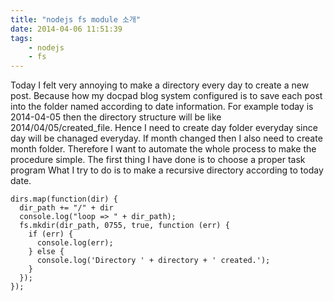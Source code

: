 ```yaml
---
title: "nodejs fs module 소개"
date: 2014-04-06 11:51:39
tags:
    - nodejs
    - fs
---
```


Today I felt very annoying to make a directory every day to create a new post. Because how my docpad blog system configured is to save each post into the folder named according to date information. For example today is 2014-04-05 then the directory structure will be like 2014/04/05/created_file. Hence I need to create day folder everyday since day will be chanaged everyday. If month changed then I also need to create month folder.
Therefore I want to automate the whole process to make the procedure simple.
The first thing I have done is to choose a proper task program
What I try to do is to make a recursive directory according to today date.


``` nodejs
dirs.map(function(dir) {
  dir_path += "/" + dir
  console.log("loop => " + dir_path);
  fs.mkdir(dir_path, 0755, true, function (err) {
    if (err) {
      console.log(err);
    } else {
      console.log('Directory ' + directory + ' created.');
    }
  });
});
```
